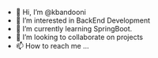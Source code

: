 - 👋 Hi, I’m @kbandooni
- 👀 I’m interested in BackEnd Development
- 🌱 I’m currently learning SpringBoot.
- 💞️ I’m looking to collaborate on projects
- 📫 How to reach me ...

<!---
kbandooni/kbandooni is a ✨ special ✨ repository because its `README.md` (this file) appears on your GitHub profile.
You can click the Preview link to take a look at your changes.
--->
